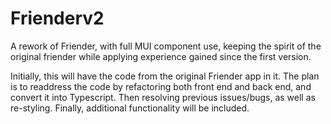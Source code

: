 # Frienderv2

A rework of Friender, with full MUI component use, keeping the spirit of the original friender while applying experience gained since the first version.

Initially, this will have the code from the original Friender app in it. The plan is to readdress the code by refactoring both front end and back end, and convert it into Typescript. Then resolving previous issues/bugs, as well as re-styling. Finally, additional functionality will be included.
